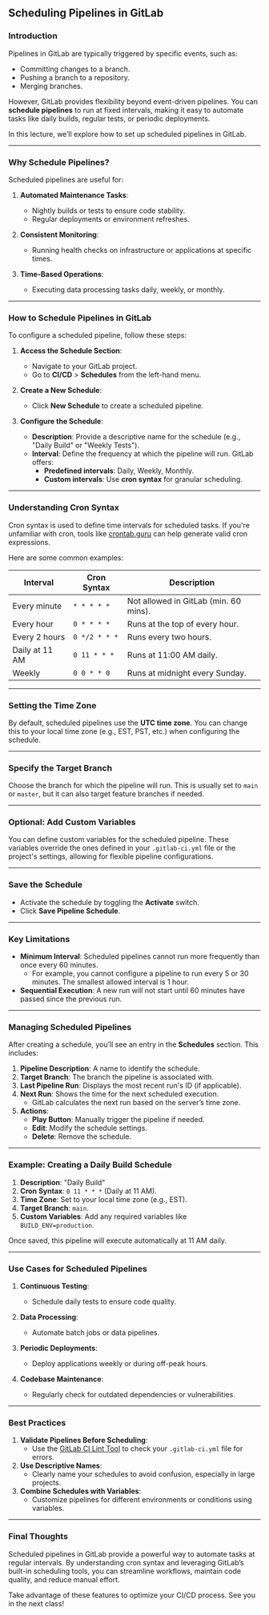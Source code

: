 ## Scheduling Pipelines in GitLab

### Introduction

Pipelines in GitLab are typically triggered by specific events, such as:

- Committing changes to a branch.
- Pushing a branch to a repository.
- Merging branches.

However, GitLab provides flexibility beyond event-driven pipelines. You can **schedule pipelines** to run at fixed intervals, making it easy to automate tasks like daily builds, regular tests, or periodic deployments.

In this lecture, we’ll explore how to set up scheduled pipelines in GitLab.

---

### Why Schedule Pipelines?

Scheduled pipelines are useful for:

1. **Automated Maintenance Tasks**:
   - Nightly builds or tests to ensure code stability.
   - Regular deployments or environment refreshes.

2. **Consistent Monitoring**:
   - Running health checks on infrastructure or applications at specific times.

3. **Time-Based Operations**:
   - Executing data processing tasks daily, weekly, or monthly.

---

### How to Schedule Pipelines in GitLab

To configure a scheduled pipeline, follow these steps:

1. **Access the Schedule Section**:
   - Navigate to your GitLab project.
   - Go to **CI/CD** > **Schedules** from the left-hand menu.

2. **Create a New Schedule**:
   - Click **New Schedule** to create a scheduled pipeline.

3. **Configure the Schedule**:
   - **Description**: Provide a descriptive name for the schedule (e.g., "Daily Build" or "Weekly Tests").
   - **Interval**: Define the frequency at which the pipeline will run. GitLab offers:
     - **Predefined intervals**: Daily, Weekly, Monthly.
     - **Custom intervals**: Use **cron syntax** for granular scheduling.

---

### Understanding Cron Syntax

Cron syntax is used to define time intervals for scheduled tasks. If you're unfamiliar with cron, tools like [crontab.guru](https://crontab.guru) can help generate valid cron expressions.

Here are some common examples:

| Interval       | Cron Syntax   | Description                     |
|----------------|---------------|---------------------------------|
| Every minute   | `* * * * *`   | Not allowed in GitLab (min. 60 mins). |
| Every hour     | `0 * * * *`   | Runs at the top of every hour. |
| Every 2 hours  | `0 */2 * * *` | Runs every two hours.          |
| Daily at 11 AM | `0 11 * * *`  | Runs at 11:00 AM daily.        |
| Weekly         | `0 0 * * 0`   | Runs at midnight every Sunday. |

---

### Setting the Time Zone

By default, scheduled pipelines use the **UTC time zone**. You can change this to your local time zone (e.g., EST, PST, etc.) when configuring the schedule.

---

### Specify the Target Branch

Choose the branch for which the pipeline will run. This is usually set to `main` or `master`, but it can also target feature branches if needed.

---

### Optional: Add Custom Variables

You can define custom variables for the scheduled pipeline. These variables override the ones defined in your `.gitlab-ci.yml` file or the project's settings, allowing for flexible pipeline configurations.

---

### Save the Schedule

- Activate the schedule by toggling the **Activate** switch.
- Click **Save Pipeline Schedule**.

---

### Key Limitations

- **Minimum Interval**: Scheduled pipelines cannot run more frequently than once every 60 minutes.
  - For example, you cannot configure a pipeline to run every 5 or 30 minutes. The smallest allowed interval is 1 hour.
- **Sequential Execution**: A new run will not start until 60 minutes have passed since the previous run.

---

### Managing Scheduled Pipelines

After creating a schedule, you’ll see an entry in the **Schedules** section. This includes:

1. **Pipeline Description**: A name to identify the schedule.
2. **Target Branch**: The branch the pipeline is associated with.
3. **Last Pipeline Run**: Displays the most recent run's ID (if applicable).
4. **Next Run**: Shows the time for the next scheduled execution.
   - GitLab calculates the next run based on the server’s time zone.
5. **Actions**:
   - **Play Button**: Manually trigger the pipeline if needed.
   - **Edit**: Modify the schedule settings.
   - **Delete**: Remove the schedule.

---

### Example: Creating a Daily Build Schedule

1. **Description**: "Daily Build"
2. **Cron Syntax**: `0 11 * * *` (Daily at 11 AM).
3. **Time Zone**: Set to your local time zone (e.g., EST).
4. **Target Branch**: `main`.
5. **Custom Variables**: Add any required variables like `BUILD_ENV=production`.

Once saved, this pipeline will execute automatically at 11 AM daily.

---

### Use Cases for Scheduled Pipelines

1. **Continuous Testing**:
   - Schedule daily tests to ensure code quality.

2. **Data Processing**:
   - Automate batch jobs or data pipelines.

3. **Periodic Deployments**:
   - Deploy applications weekly or during off-peak hours.

4. **Codebase Maintenance**:
   - Regularly check for outdated dependencies or vulnerabilities.

---

### Best Practices

1. **Validate Pipelines Before Scheduling**:
   - Use the [GitLab CI Lint Tool](#lint-tool) to check your `.gitlab-ci.yml` file for errors.
2. **Use Descriptive Names**:
   - Clearly name your schedules to avoid confusion, especially in large projects.
3. **Combine Schedules with Variables**:
   - Customize pipelines for different environments or conditions using variables.

---

### Final Thoughts

Scheduled pipelines in GitLab provide a powerful way to automate tasks at regular intervals. By understanding cron syntax and leveraging GitLab’s built-in scheduling tools, you can streamline workflows, maintain code quality, and reduce manual effort.

Take advantage of these features to optimize your CI/CD process. See you in the next class!